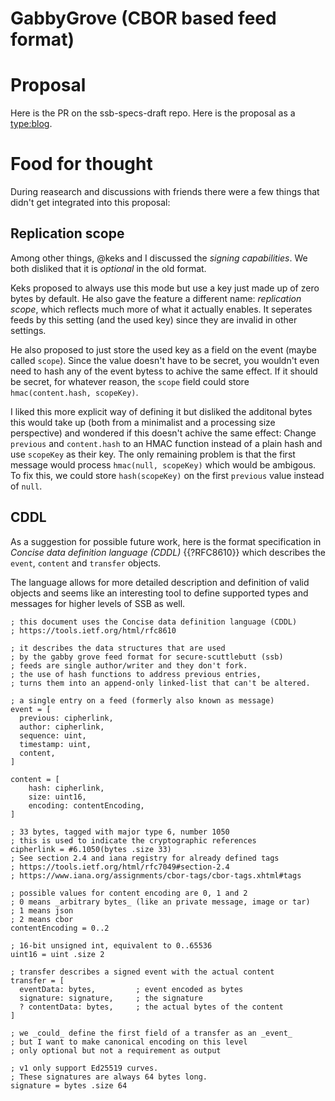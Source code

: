 # GabbyGrove (CBOR based feed format)

# Proposal

Here is the PR on the ssb-specs-draft repo. Here is the proposal as a [type:blog]().


# Food for thought

During reasearch and discussions with friends there were a few things that didn't get integrated into this proposal:

## Replication scope

Among other things, @keks and I discussed the _signing capabilities_. We both disliked that it is _optional_ in the old format.

Keks proposed to always use this mode but use a key just made up of zero bytes by default. He also gave the feature a different name: _replication scope_, which reflects much more of what it actually enables. It seperates feeds by this setting (and the used key) since they are invalid in other settings.

He also proposed to just store the used key as a field on the event (maybe called `scope`). Since the value doesn't have to be secret, you wouldn't even need to hash any of the event bytess to achive the same effect. If it should be secret, for whatever reason, the `scope` field could store `hmac(content.hash, scopeKey)`.

I liked this more explicit way of defining it but disliked the additonal bytes this would take up (both from a minimalist and a processing size perspective) and wondered if this doesn't achive the same effect: Change `previous` and `content.hash` to an HMAC function instead of a plain hash and use `scopeKey` as their key. The only remaining problem is that the first message would process `hmac(null, scopeKey)` which would be ambigous. To fix this, we could store `hash(scopeKey)` on the first `previous` value instead of `null`.

## CDDL

As a suggestion for possible future work, here is the format specification in _Concise data definition language (CDDL)_ {{?RFC8610}} which describes the `event`, `content` and `transfer` objects.

The language allows for more detailed description and definition of valid objects and seems like an interesting tool to define supported types and messages for higher levels of SSB as well.



<!-- It would be handy to have a macro to embed this from a separate file, I think.
Needs to be colwrapped to suppress warnings and overflowing the html format -->

~~~~~~~~~~~
; this document uses the Concise data definition language (CDDL)
; https://tools.ietf.org/html/rfc8610

; it describes the data structures that are used
; by the gabby grove feed format for secure-scuttlebutt (ssb)
; feeds are single author/writer and they don't fork.
; the use of hash functions to address previous entries,
; turns them into an append-only linked-list that can't be altered.

; a single entry on a feed (formerly also known as message)
event = [
  previous: cipherlink,
  author: cipherlink,
  sequence: uint,
  timestamp: uint,
  content,
]

content = [
    hash: cipherlink,
    size: uint16,
    encoding: contentEncoding,
]

; 33 bytes, tagged with major type 6, number 1050
; this is used to indicate the cryptographic references
cipherlink = #6.1050(bytes .size 33)
; See section 2.4 and iana registry for already defined tags
; https://tools.ietf.org/html/rfc7049#section-2.4
; https://www.iana.org/assignments/cbor-tags/cbor-tags.xhtml#tags

; possible values for content encoding are 0, 1 and 2
; 0 means _arbitrary bytes_ (like an private message, image or tar)
; 1 means json
; 2 means cbor
contentEncoding = 0..2

; 16-bit unsigned int, equivalent to 0..65536
uint16 = uint .size 2 

; transfer describes a signed event with the actual content
transfer = [
  eventData: bytes,         ; event encoded as bytes
  signature: signature,     ; the signature 
  ? contentData: bytes,     ; the actual bytes of the content
]

; we _could_ define the first field of a transfer as an _event_
; but I want to make canonical encoding on this level
; only optional but not a requirement as output

; v1 only support Ed25519 curves.
; These signatures are always 64 bytes long.
signature = bytes .size 64
~~~~~~~~~~~